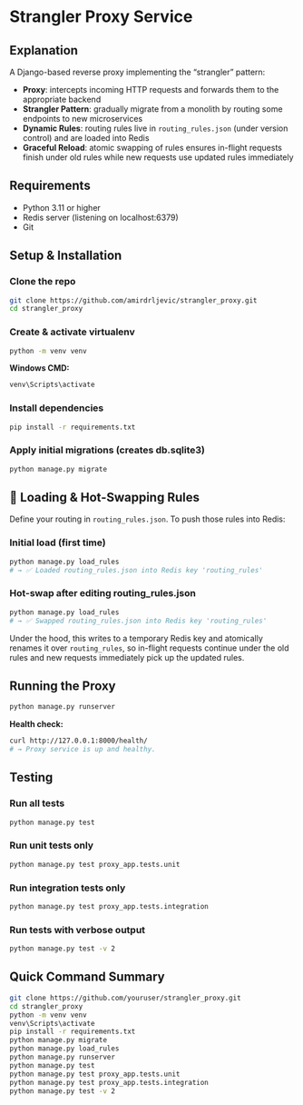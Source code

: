 # Strangler Proxy Service

## Explanation

A Django-based reverse proxy implementing the “strangler” pattern:

- **Proxy**: intercepts incoming HTTP requests and forwards them to the appropriate backend  
- **Strangler Pattern**: gradually migrate from a monolith by routing some endpoints to new microservices  
- **Dynamic Rules**: routing rules live in `routing_rules.json` (under version control) and are loaded into Redis  
- **Graceful Reload**: atomic swapping of rules ensures in-flight requests finish under old rules while new requests use updated rules immediately  

## Requirements

- Python 3.11 or higher  
- Redis server (listening on localhost:6379)  
- Git  

## Setup & Installation

### Clone the repo

```bash
git clone https://github.com/amirdrljevic/strangler_proxy.git
cd strangler_proxy
```

### Create & activate virtualenv

```bash
python -m venv venv
```

**Windows CMD:**
```bash
venv\Scripts\activate
```

### Install dependencies

```bash
pip install -r requirements.txt
```

### Apply initial migrations (creates db.sqlite3)

```bash
python manage.py migrate
```

## 🔄 Loading & Hot-Swapping Rules

Define your routing in `routing_rules.json`. To push those rules into Redis:

### Initial load (first time)

```bash
python manage.py load_rules
# → ✅ Loaded routing_rules.json into Redis key 'routing_rules'
```

### Hot-swap after editing routing_rules.json

```bash
python manage.py load_rules
# → ✅ Swapped routing_rules.json into Redis key 'routing_rules'
```

Under the hood, this writes to a temporary Redis key and atomically renames it over `routing_rules`, so in-flight requests continue under the old rules and new requests immediately pick up the updated rules.

## Running the Proxy

```bash
python manage.py runserver
```

**Health check:**
```bash
curl http://127.0.0.1:8000/health/
# → Proxy service is up and healthy.
```


## Testing

### Run all tests
```bash
python manage.py test
```

### Run unit tests only
```bash
python manage.py test proxy_app.tests.unit
```

### Run integration tests only
```bash
python manage.py test proxy_app.tests.integration
```

### Run tests with verbose output
```bash
python manage.py test -v 2
```

## Quick Command Summary

```bash
git clone https://github.com/youruser/strangler_proxy.git
cd strangler_proxy
python -m venv venv
venv\Scripts\activate
pip install -r requirements.txt
python manage.py migrate
python manage.py load_rules
python manage.py runserver
python manage.py test
python manage.py test proxy_app.tests.unit
python manage.py test proxy_app.tests.integration
python manage.py test -v 2
```
